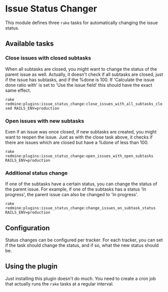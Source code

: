 # Issue Status Changer #

This module defines three `rake` tasks for automatically changing the issue status.

## Available tasks ##

### Close issues with closed subtasks ###

When all subtasks are closed, you might want to change the status of the parent issue as well.
Actually, it doesn't check if all subtasks are closed, just if the issue has subtasks, and if
the %done is 100. If 'Calculate the issue done ratio with' is set to 'Use the issue field' this
should have the exact same effect.

`rake redmine:plugins:issue_status_change:close_issues_with_all_subtasks_closed RAILS_ENV=production`

### Open issues with new subtasks ###

Even if an issue was once closed, if new subtasks are created, you might want to reopen the issue.
Just as with the close task above, it checks if there are issues which are closed but have a %done of
less than 100.

`rake redmine:plugins:issue_status_change:open_issues_with_open_subtasks RAILS_ENV=production`

### Additional status change ###

If one of the subtasks have a certain status, you can change the status of the parent issue. For example,
if one of the subtasks has a status 'In progress', the parent issue can also be changed to 'In progress'.

`rake redmine:plugins:issue_status_change:change_issues_on_subtask_status RAILS_ENV=production`

## Configuration ##

Status changes can be configured per tracker. For each tracker, you can set if the task should change the
status, and if so, what the new status should be.

## Using the plugin ##

Just installing this plugin doesn't do much. You need to create a cron job that actually runs the `rake`
tasks at a regular interval.